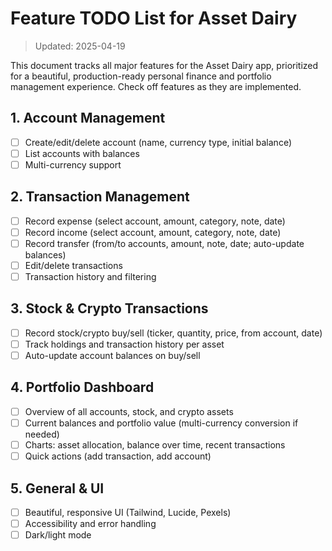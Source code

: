 # Feature TODO List for Asset Dairy

> Updated: 2025-04-19

This document tracks all major features for the Asset Dairy app, prioritized for a beautiful, production-ready personal finance and portfolio management experience. Check off features as they are implemented.

## 1. Account Management
- [ ] Create/edit/delete account (name, currency type, initial balance)
- [ ] List accounts with balances
- [ ] Multi-currency support

## 2. Transaction Management
- [ ] Record expense (select account, amount, category, note, date)
- [ ] Record income (select account, amount, category, note, date)
- [ ] Record transfer (from/to accounts, amount, note, date; auto-update balances)
- [ ] Edit/delete transactions
- [ ] Transaction history and filtering

## 3. Stock & Crypto Transactions
- [ ] Record stock/crypto buy/sell (ticker, quantity, price, from account, date)
- [ ] Track holdings and transaction history per asset
- [ ] Auto-update account balances on buy/sell

## 4. Portfolio Dashboard
- [ ] Overview of all accounts, stock, and crypto assets
- [ ] Current balances and portfolio value (multi-currency conversion if needed)
- [ ] Charts: asset allocation, balance over time, recent transactions
- [ ] Quick actions (add transaction, add account)

## 5. General & UI
- [ ] Beautiful, responsive UI (Tailwind, Lucide, Pexels)
- [ ] Accessibility and error handling
- [ ] Dark/light mode
